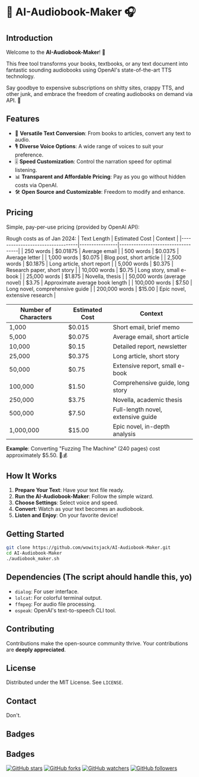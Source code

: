 
# 📖 AI-Audiobook-Maker 🎧

## Introduction
Welcome to the **AI-Audiobook-Maker**! 🚀 

This free tool transforms your books, textbooks, or any text document into fantastic sounding audiobooks using OpenAI's state-of-the-art TTS technology. 

Say goodbye to expensive subscriptions on shitty sites, crappy TTS, and other junk, and embrace the freedom of creating audiobooks on demand via API. 🌟

## Features
- 📘 **Versatile Text Conversion**: From books to articles, convert any text to audio.
- 🎙️ **Diverse Voice Options**: A wide range of voices to suit your preference.
- 🎚️ **Speed Customization**: Control the narration speed for optimal listening.
- 📊 **Transparent and Affordable Pricing**: Pay as you go without hidden costs via OpenAI.
- 🛠️ **Open Source and Customizable**: Freedom to modify and enhance.

## Pricing
Simple, pay-per-use pricing (provided by OpenAI API):

Rough costs as of Jan 2024:
| Text Length                      | Estimated Cost | Context                           |
|----------------------------------|----------------|-----------------------------------|
| 250 words                        | $0.01875       | Average email                     |
| 500 words                        | $0.0375        | Average letter                    |
| 1,000 words                      | $0.075         | Blog post, short article          |
| 2,500 words                      | $0.1875        | Long article, short report        |
| 5,000 words                      | $0.375         | Research paper, short story       |
| 10,000 words                     | $0.75          | Long story, small e-book          |
| 25,000 words                     | $1.875         | Novella, thesis                   |
| 50,000 words (average novel)     | $3.75          | Approximate average book length   |
| 100,000 words                    | $7.50          | Long novel, comprehensive guide   |
| 200,000 words                    | $15.00         | Epic novel, extensive research    |


| Number of Characters | Estimated Cost | Context                            |
|----------------------|----------------|------------------------------------|
| 1,000                | $0.015         | Short email, brief memo            |
| 5,000                | $0.075         | Average email, short article       |
| 10,000               | $0.15          | Detailed report, newsletter        |
| 25,000               | $0.375         | Long article, short story          |
| 50,000               | $0.75          | Extensive report, small e-book     |
| 100,000              | $1.50          | Comprehensive guide, long story    |
| 250,000              | $3.75          | Novella, academic thesis           |
| 500,000              | $7.50          | Full-length novel, extensive guide |
| 1,000,000            | $15.00         | Epic novel, in-depth analysis      |


**Example**: Converting "Fuzzing The Machine" (240 pages) cost approximately $5.50. 📘💰

## How It Works
1. **Prepare Your Text**: Have your text file ready.
2. **Run the AI-Audiobook-Maker**: Follow the simple wizard.
3. **Choose Settings**: Select voice and speed.
4. **Convert**: Watch as your text becomes an audiobook.
5. **Listen and Enjoy**: On your favorite device!

## Getting Started
```bash
git clone https://github.com/wowitsjack/AI-Audiobook-Maker.git
cd AI-Audiobook-Maker
./audiobook_maker.sh
```

## Dependencies (The script ahould handle this, yo)
- `dialog`: For user interface.
- `lolcat`: For colorful terminal output.
- `ffmpeg`: For audio file processing.
- `ospeak`: OpenAI's text-to-speech CLI tool.

## Contributing
Contributions make the open-source community thrive. Your contributions are **deeply appreciated**.

## License
Distributed under the MIT License. See `LICENSE`.

## Contact
Don't.

## Badges
## Badges

[![GitHub stars](https://img.shields.io/github/stars/wowitsjack/AI-Audiobook-Maker.svg?style=social&label=Star)](https://github.com/wowitsjack/AI-Audiobook-Maker)
[![GitHub forks](https://img.shields.io/github/forks/wowitsjack/AI-Audiobook-Maker.svg?style=social&label=Fork)](https://github.com/wowitsjack/AI-Audiobook-Maker/fork)
[![GitHub watchers](https://img.shields.io/github/watchers/wowitsjack/AI-Audiobook-Maker.svg?style=social&label=Watch)](https://github.com/wowitsjack/AI-Audiobook-Maker)
[![GitHub followers](https://img.shields.io/github/followers/wowitsjack.svg?style=social&label=Follow)](https://github.com/wowitsjack)


